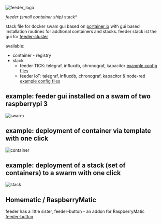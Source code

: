 ![feeder_logo](https://github.com/holgerimbery/environment/raw/master/feeder_logo_small.jpg)

*feeder (small container ship)* stack*

stack file for docker swam gui based on [portainer.io](https://portainer.io) with gui based installation routines for addtional containers and stacks. feeder stack ist the gui for [feeder-cluster](https://github.com/holgerimbery/feeder-cluster)

available:
* container - registry
* stack
  * feeder TICK: telegraf, influxdb, chronograf, kapacitor [example config files](https://github.com/holgerimbery/feeder-stack/blob/master/config_files.tgz)
  * feeder IoT: telegraf, influxdb, chronograf, kapacitor & node-red [example config files](https://github.com/holgerimbery/feeder-stack/blob/master/config_files.tgz)

## example: feeder gui installed on a swam of two raspberrypi 3 
![swarm](https://github.com/holgerimbery/feeder/raw/master/pictures/swarm_success.png)

## example: deployment of container via template with one click
![container](https://github.com/holgerimbery/feeder/raw/master/pictures/container.png)

## example: deployment of a stack (set of containers) to a swarm with one click
![stack](https://github.com/holgerimbery/feeder/raw/master/pictures/stack.png)


## Homematic / RaspberryMatic
feeder has a little sister, feeder-button - an addon for RaspberryMatic 
[feeder-button](https://github.com/holgerimbery/feeder-button/releases)

